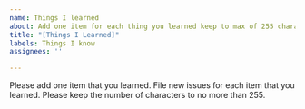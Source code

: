 ```yaml
---
name: Things I learned
about: Add one item for each thing you learned keep to max of 255 characters
title: "[Things I Learned]"
labels: Things I know
assignees: ''

---
```


Please add one item that you learned.  File new issues for each item that you learned.  Please keep the number of characters to no more than 255.
